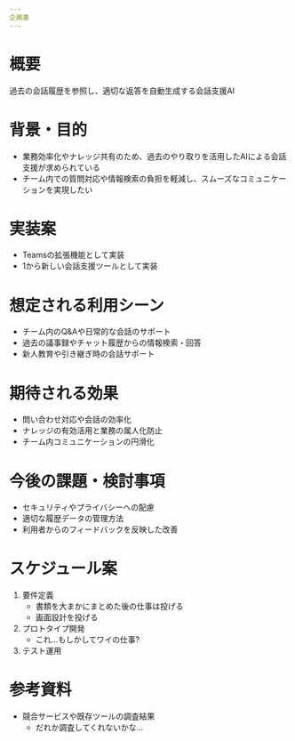 ```yaml
---
企画書
---
```


# 概要
過去の会話履歴を参照し、適切な返答を自動生成する会話支援AI

# 背景・目的
- 業務効率化やナレッジ共有のため、過去のやり取りを活用したAIによる会話支援が求められている
- チーム内での質問対応や情報検索の負担を軽減し、スムーズなコミュニケーションを実現したい

# 実装案
- Teamsの拡張機能として実装
- 1から新しい会話支援ツールとして実装

# 想定される利用シーン
- チーム内のQ&Aや日常的な会話のサポート
- 過去の議事録やチャット履歴からの情報検索・回答
- 新人教育や引き継ぎ時の会話サポート

# 期待される効果
- 問い合わせ対応や会話の効率化
- ナレッジの有効活用と業務の属人化防止
- チーム内コミュニケーションの円滑化

# 今後の課題・検討事項
- セキュリティやプライバシーへの配慮
- 適切な履歴データの管理方法
- 利用者からのフィードバックを反映した改善

# スケジュール案
1. 要件定義
    - 書類を大まかにまとめた後の仕事は投げる
    - 画面設計を投げる
2. プロトタイプ開発
    - これ…もしかしてワイの仕事?
3. テスト運用

# 参考資料
- 競合サービスや既存ツールの調査結果
    - だれか調査してくれないかな…